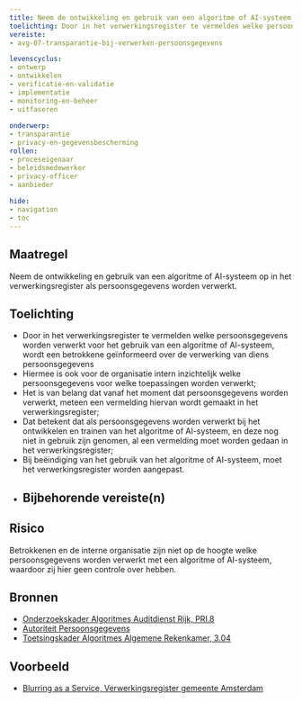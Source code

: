 ```yaml
---
title: Neem de ontwikkeling en gebruik van een algoritme of AI-systeem op in het verwerkingsregister als persoonsgegevens worden verwerkt. 
toelichting: Door in het verwerkingsregister te vermelden welke persoonsgegevens worden verwerkt voor het gebruik van een algoritme of AI-systeem, wordt een betrokkene geïnformeerd over de verwerking van diens persoonsgegevens en is intern inzichtelijk welke persoonsgegevens worden verwerkt.
vereiste:
- avg-07-transparantie-bij-verwerken-persoonsgegevens

levenscyclus:
- ontwerp
- ontwikkelen
- verificatie-en-validatie
- implementatie
- monitoring-en-beheer
- uitfaseren
  
onderwerp:
- transparantie
- privacy-en-gegevensbescherming
rollen:
- proceseigenaar
- beleidsmedewerker
- privacy-officer
- aanbieder
  
hide:
- navigation
- toc
---
```


<!-- tags -->

## Maatregel

 Neem de ontwikkeling en gebruik van een algoritme of AI-systeem op in het verwerkingsregister als persoonsgegevens worden verwerkt.  

## Toelichting
- Door in het verwerkingsregister te vermelden welke persoonsgegevens worden verwerkt voor het gebruik van een algoritme of AI-systeem, wordt een betrokkene geïnformeerd over de verwerking van diens persoonsgegevens
- Hiermee is ook voor de organisatie intern inzichtelijk welke persoonsgegevens voor welke toepassingen worden verwerkt;
- Het is van belang dat vanaf het moment dat persoonsgegevens worden verwerkt, meteen een vermelding hiervan wordt gemaakt in het verwerkingsregister;
- Dat betekent dat als persoonsgegevens worden verwerkt bij het ontwikkelen en trainen van het algoritme of AI-systeem, en deze nog niet in gebruik zijn genomen, al een vermelding moet worden gedaan in het verwerkingsregister;
- Bij beëindiging van het gebruik van het algoritme of AI-systeem, moet het verwerkingsregister worden aangepast. 
- 
  ## Bijbehorende vereiste(n)

<!-- list_vereisten_on_maatregelen_page -->

## Risico
Betrokkenen en de interne organisatie zijn niet op de hoogte welke persoonsgegevens worden verwerkt met een algoritme of AI-systeem, waardoor zij hier geen controle over hebben. 

## Bronnen

- [Onderzoekskader Algoritmes Auditdienst Rijk, PRI.8](https://www.rijksoverheid.nl/documenten/rapporten/2023/07/11/onderzoekskader-algoritmes-adr-2023)
- [Autoriteit Persoonsgegevens](https://www.autoriteitpersoonsgegevens.nl/themas/basis-avg/privacyrechten-avg/recht-op-informatie)
- [Toetsingskader Algoritmes Algemene Rekenkamer, 3.04](https://www.rekenkamer.nl/onderwerpen/algoritmes/documenten/publicaties/2024/05/15/het-toetsingskader-aan-de-slag)

## Voorbeeld
- [Blurring as a Service, Verwerkingsregister gemeente Amsterdam](https://assets.amsterdam.nl/publish/pages/1045112/verwerkingsregister_avg_april_2024.pdf)
